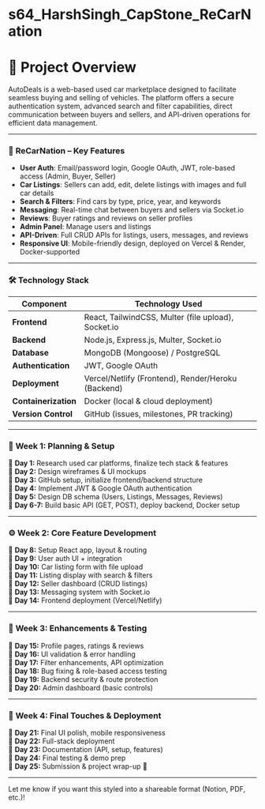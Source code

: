 # s64_HarshSingh_CapStone_ReCarNation
# 📌 Project Overview
AutoDeals is a web-based used car marketplace designed to facilitate seamless buying and selling of vehicles. The platform offers a secure authentication system, advanced search and filter capabilities, direct communication between buyers and sellers, and API-driven operations for efficient data management.

---

### 🚀 **ReCarNation – Key Features**

- **User Auth**: Email/password login, Google OAuth, JWT, role-based access (Admin, Buyer, Seller)  
- **Car Listings**: Sellers can add, edit, delete listings with images and full car details  
- **Search & Filters**: Find cars by type, price, year, and keywords  
- **Messaging**: Real-time chat between buyers and sellers via Socket.io  
- **Reviews**: Buyer ratings and reviews on seller profiles  
- **Admin Panel**: Manage users and listings  
- **API-Driven**: Full CRUD APIs for listings, users, messages, and reviews  
- **Responsive UI**: Mobile-friendly design, deployed on Vercel & Render, Docker-supported

---

### 🛠️ **Technology Stack**

| **Component**       | **Technology Used**                                |
|---------------------|----------------------------------------------------|
| **Frontend**        | React, TailwindCSS, Multer (file upload), Socket.io |
| **Backend**         | Node.js, Express.js, Multer, Socket.io             |
| **Database**        | MongoDB (Mongoose) / PostgreSQL                    |
| **Authentication**  | JWT, Google OAuth                                  |
| **Deployment**      | Vercel/Netlify (Frontend), Render/Heroku (Backend) |
| **Containerization**| Docker (local & cloud deployment)                  |
| **Version Control** | GitHub (issues, milestones, PR tracking)           |

---

### 📌 **Week 1: Planning & Setup**
📍 **Day 1:** Research used car platforms, finalize tech stack & features  
📍 **Day 2:** Design wireframes & UI mockups  
📍 **Day 3:** GitHub setup, initialize frontend/backend structure  
📍 **Day 4:** Implement JWT & Google OAuth authentication  
📍 **Day 5:** Design DB schema (Users, Listings, Messages, Reviews)  
📍 **Day 6-7:** Build basic API (GET, POST), deploy backend, Docker setup

---

### ⚙️ **Week 2: Core Feature Development**
📍 **Day 8:** Setup React app, layout & routing  
📍 **Day 9:** User auth UI + integration  
📍 **Day 10:** Car listing form with file upload  
📍 **Day 11:** Listing display with search & filters  
📍 **Day 12:** Seller dashboard (CRUD listings)  
📍 **Day 13:** Messaging system with Socket.io  
📍 **Day 14:** Frontend deployment (Vercel/Netlify)

---

### 🔧 **Week 3: Enhancements & Testing**
📍 **Day 15:** Profile pages, ratings & reviews  
📍 **Day 16:** UI validation & error handling  
📍 **Day 17:** Filter enhancements, API optimization  
📍 **Day 18:** Bug fixing & role-based access testing  
📍 **Day 19:** Backend security & route protection  
📍 **Day 20:** Admin dashboard (basic controls)

---

### 🚀 **Week 4: Final Touches & Deployment**
📍 **Day 21:** Final UI polish, mobile responsiveness  
📍 **Day 22:** Full-stack deployment  
📍 **Day 23:** Documentation (API, setup, features)  
📍 **Day 24:** Final testing & demo prep  
📍 **Day 25:** Submission & project wrap-up 🎉

---

Let me know if you want this styled into a shareable format (Notion, PDF, etc.)!
